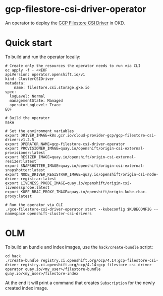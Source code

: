 # gcp-filestore-csi-driver-operator

An operator to deploy the [GCP Filestore CSI Driver](https://github.com/openshift/gcp-filestore-csi-driver) in OKD.

# Quick start

To build and run the operator locally:

```shell
# Create only the resources the operator needs to run via CLI
oc apply -f - <<EOF
apiVersion: operator.openshift.io/v1
kind: ClusterCSIDriver
metadata:
    name: filestore.csi.storage.gke.io
spec:
  logLevel: Normal
  managementState: Managed
  operatorLogLevel: Trace
EOF

# Build the operator
make

# Set the environment variables
export DRIVER_IMAGE=k8s.gcr.io/cloud-provider-gcp/gcp-filestore-csi-driver:v1.2.5
export OPERATOR_NAME=gcp-filestore-csi-driver-operator
export PROVISIONER_IMAGE=quay.io/openshift/origin-csi-external-provisioner:latest
export RESIZER_IMAGE=quay.io/openshift/origin-csi-external-resizer:latest
export SNAPSHOTTER_IMAGE=quay.io/openshift/origin-csi-external-snapshotter:latest
export NODE_DRIVER_REGISTRAR_IMAGE=quay.io/openshift/origin-csi-node-driver-registrar:latest
export LIVENESS_PROBE_IMAGE=quay.io/openshift/origin-csi-livenessprobe:latest
export KUBE_RBAC_PROXY_IMAGE=quay.io/openshift/origin-kube-rbac-proxy:latest

# Run the operator via CLI
./gce-filestore-csi-driver-operator start --kubeconfig $KUBECONFIG --namespace openshift-cluster-csi-drivers
```

# OLM

To build an bundle and index images, use the `hack/create-bundle` script:

```shell
cd hack
./create-bundle registry.ci.openshift.org/ocp/4.14:gcp-filestore-csi-driver registry.ci.openshift.org/ocp/4.14:gcp-filestore-csi-driver-operator quay.io/<my_user>/filestore-bundle quay.io/<my_user>/filestore-index
```

At the end it will print a command that creates `Subscription` for the newly created index image.
